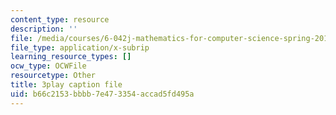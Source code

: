 ```yaml
---
content_type: resource
description: ''
file: /media/courses/6-042j-mathematics-for-computer-science-spring-2015/b66c2153bbbb7e473354accad5fd495a_hNrtGiCFPGs.srt
file_type: application/x-subrip
learning_resource_types: []
ocw_type: OCWFile
resourcetype: Other
title: 3play caption file
uid: b66c2153-bbbb-7e47-3354-accad5fd495a
---
```

